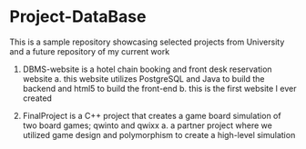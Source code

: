 # Project-DataBase
This is a sample repository showcasing selected projects from University and a future repository of my current work

1. DBMS-website is a hotel chain booking and front desk reservation website 
  a. this website utilizes PostgreSQL and Java to build the backend and html5 to build the front-end
  b. this is the first website I ever created 

2. FinalProject is a C++ project that creates a game board simulation of two board games; qwinto and qwixx
  a. a partner project where we utilized game design and polymorphism to create a high-level simulation
